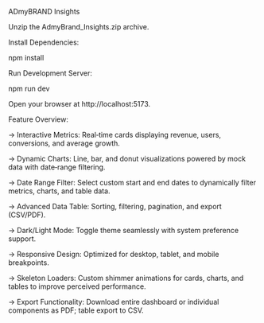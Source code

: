 ADmyBRAND Insights

Unzip the AdmyBrand_Insights.zip archive.

Install Dependencies:

npm install

Run Development Server:

npm run dev

Open your browser at http://localhost:5173.

Feature Overview:

-> Interactive Metrics: Real‑time cards displaying revenue, users, conversions, and average growth.

-> Dynamic Charts: Line, bar, and donut visualizations powered by mock data with date‑range filtering.

-> Date Range Filter: Select custom start and end dates to dynamically filter metrics, charts, and table data.

-> Advanced Data Table: Sorting, filtering, pagination, and export (CSV/PDF).

-> Dark/Light Mode: Toggle theme seamlessly with system preference support.

-> Responsive Design: Optimized for desktop, tablet, and mobile breakpoints.

-> Skeleton Loaders: Custom shimmer animations for cards, charts, and tables to improve perceived performance.

-> Export Functionality: Download entire dashboard or individual components as PDF; table export to CSV.



